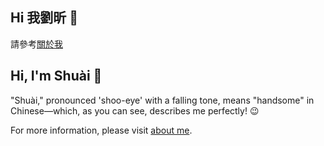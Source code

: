 ## Hi 我劉昕 👋

請參考[關於我](https://shuai-xin.github.io/about/)

## Hi, I'm Shuài 👋

"Shuài," pronounced 'shoo-eye' with a falling tone, means "handsome" in Chinese—which, as you can see, describes me perfectly! 😉

For more information, please visit [about me](https://shuai-xin.github.io/about/).

<!--
**Shuai-Xin/Shuai-Xin** is a ✨ _special_ ✨ repository because its `README.md` (this file) appears on your GitHub profile.

Here are some ideas to get you started:

- 🔭 I’m currently working on ...
- 🌱 I’m currently learning ...
- 👯 I’m looking to collaborate on ...
- 🤔 I’m looking for help with ...
- 💬 Ask me about ...
- 📫 How to reach me: ...
- 😄 Pronouns: ...
- ⚡ Fun fact: ...
-->

